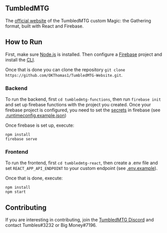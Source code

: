 ## TumbledMTG

The [official website](https://tumbledmtg.com) of the TumbledMTG custom Magic: the Gathering format, built with React and Firebase.

## How to Run

First, make sure [Node.js](https://nodejs.org/en/) is installed. Then configure a [Firebase](https://firebase.google.com/) project and install the [CLI](https://firebase.google.com/docs/cli#windows-npm).

Once that is done you can clone the repository `git clone https://github.com/OKThomas1/TumbledMTG-Website.git`.

### Backend

To run the backend, first `cd tumbledmtg-functions`, then run `firebase init` and set up firebase functions with the project you created. Once your firebase project is configured, you need to set the [secrets](https://firebase.google.com/docs/functions/config-env#set_environment_configuration_with_the) in firebase (see [.runtimeconfig.example.json](tumbledmtg-functions/functions/.runtimeconfig.example.json))

Once firebase is set up, execute:

```
npm install
firebase serve
```

### Frontend

To run the frontend, first `cd tumbledmtg-react`, then create a .env file and set `REACT_APP_API_ENDPOINT` to your custom endpoint (see [.env.example](tumbledmtg-react/.env.example)).

Once that is done, execute:

```
npm install
npm start
```

## Contributing

If you are interesting in contributing, join the [TumbledMTG Discord](https://discord.gg/2G4n5bgPgY) and contact Tumbles#3232 or Big Money#7196.
